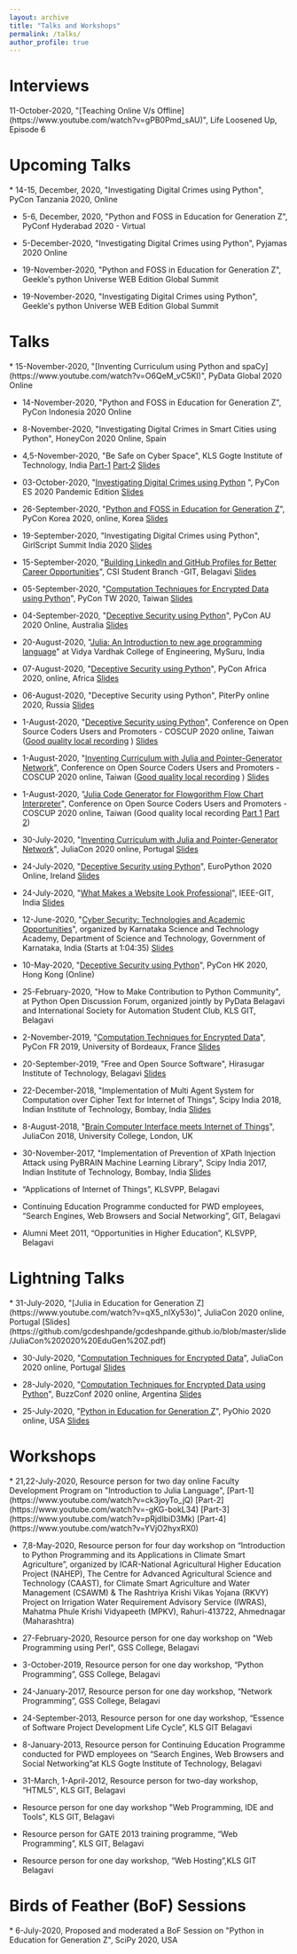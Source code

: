 ```yaml
---
layout: archive
title: "Talks and Workshops"
permalink: /talks/
author_profile: true
---
```

<h1>Interviews</h1>
11-October-2020, "[Teaching Online V/s Offline](https://www.youtube.com/watch?v=gPB0Pmd_sAU)", Life Loosened Up, Episode 6 

<h1>Upcoming Talks</h1>
* 14-15, December, 2020, "Investigating Digital Crimes using Python", PyCon Tanzania 2020, Online

* 5-6, December, 2020, "Python and FOSS in Education for Generation Z", PyConf Hyderabad 2020 - Virtual

* 5-December-2020, "Investigating Digital Crimes using Python", Pyjamas 2020 Online

* 19-November-2020, "Python and FOSS in Education for Generation Z", Geekle's python Universe WEB Edition Global Summit 

* 19-November-2020, "Investigating Digital Crimes using Python", Geekle's python Universe WEB Edition Global Summit

<h1>Talks</h1>
* 15-November-2020, "[Inventing Curriculum using Python and spaCy](https://www.youtube.com/watch?v=O6QeM_vC5KI)", PyData Global 2020 Online

* 14-November-2020, "Python and FOSS in Education for Generation Z", PyCon Indonesia 2020 Online

* 8-November-2020, "Investigating Digital Crimes in Smart Cities using Python", HoneyCon 2020 Online, Spain

* 4,5-November-2020, "Be Safe on Cyber Space", KLS Gogte Institute of Technology, India [Part-1](https://www.youtube.com/watch?v=dAdrL74sOjU) [Part-2](https://www.youtube.com/watch?v=ISzcTuNSnA4) [Slides](https://github.com/gcdeshpande/gcdeshpande.github.io/blob/master/slide/BeSafe.pdf)

* 03-October-2020, "[Investigating Digital Crimes using Python](https://www.youtube.com/watch?v=0Jt-xm7kC2Y&t) ", PyCon ES 2020 Pandemic Edition [Slides](https://github.com/gcdeshpande/gcdeshpande.github.io/blob/master/slide/pycones.pdf)

* 26-September-2020, "[Python and FOSS in Education for Generation Z](https://www.youtube.com/watch?v=KT-W2zWkD0c)", PyCon Korea 2020, online, Korea [Slides](https://github.com/gcdeshpande/gcdeshpande.github.io/blob/master/slide/PyConKR-2020-Gajendra.pdf)

* 19-September-2020, "Investigating Digital Crimes using Python", GirlScript Summit India 2020 [Slides](https://github.com/gcdeshpande/gcdeshpande.github.io/blob/master/slide/GirlScript.pdf)

* 15-September-2020, "[Building LinkedIn and GitHub Profiles for Better Career Opportunities](https://www.youtube.com/watch?v=ZMd7PVDfWxQ)", CSI Student Branch -GIT, Belagavi
[Slides](https://github.com/gcdeshpande/gcdeshpande.github.io/blob/master/slide/CSI-Webinar.pdf)

* 05-September-2020, "[Computation Techniques for Encrypted Data using Python](https://www.youtube.com/watch?v=AFPnHqthjGs)", PyCon TW 2020, Taiwan [Slides](https://github.com/gcdeshpande/gcdeshpande.github.io/blob/master/slide/PyConTW.pdf)

* 04-September-2020, "[Deceptive Security using Python](https://www.youtube.com/watch?v=LYifJ0e1vbw)", PyCon AU 2020 Online, Australia [Slides](https://github.com/gcdeshpande/gcdeshpande.github.io/blob/master/slide/pyconAU.pdf)

* 20-August-2020, "[Julia: An Introduction to new age programming language](https://www.youtube.com/watch?v=kTU9bshp1vQ)" at Vidya Vardhak College of Engineering, MySuru, India

* 07-August-2020, "[Deceptive Security using Python](https://www.youtube.com/watch?v=RQa7yt0-ktk)", PyCon Africa 2020, online, Africa [Slides](https://github.com/gcdeshpande/gcdeshpande.github.io/blob/master/slide/PyConAfrica.pdf)

* 06-August-2020, "Deceptive Security using Python", PiterPy online 2020, Russia [Slides](https://github.com/gcdeshpande/gcdeshpande.github.io/blob/master/slide/PiterPy.pdf)

* 1-August-2020, "[Deceptive Security using Python](https://www.youtube.com/watch?v=-WfPvIbbpYI)", Conference on Open Source Coders Users and Promoters - COSCUP 2020 online, Taiwan ([Good quality local recording](https://www.youtube.com/watch?v=McH0WZdt2s4) ) [Slides](https://github.com/gcdeshpande/gcdeshpande.github.io/blob/master/slide/Coscup-deception.pdf)

* 1-August-2020, "[Inventing Curriculum with Julia and Pointer-Generator Network](https://www.youtube.com/watch?v=P4OpW_26Aj8)", Conference on Open Source Coders Users and Promoters - COSCUP 2020 online, Taiwan ([Good quality local recording](https://www.youtube.com/watch?v=shM_d5rwpHQ) ) [Slides](https://github.com/gcdeshpande/gcdeshpande.github.io/blob/master/slide/COSCUP_Julia_NLP.pdf)

* 1-August-2020, "[Julia Code Generator for Flowgorithm Flow Chart Interpreter](https://www.youtube.com/watch?v=5uDzpTLXYT8)", Conference on Open Source Coders Users and Promoters - COSCUP 2020 online, Taiwan (Good quality local recording [Part 1](https://www.youtube.com/watch?v=F78ym2gia_c) [Part 2](https://www.youtube.com/watch?v=PPqba_Yj9RU))

* 30-July-2020, "[Inventing Curriculum with Julia and Pointer-Generator Network](https://www.youtube.com/watch?v=s9vOPTDpCzI)", JuliaCon 2020 online, Portugal [Slides](https://github.com/gcdeshpande/gcdeshpande.github.io/blob/master/slide/JuliaCon_NLP.pdf)

* 24-July-2020, "[Deceptive Security using Python](https://www.youtube.com/watch?v=nR6hqmJ3GJM)", EuroPython 2020 Online, Ireland [Slides](https://github.com/gcdeshpande/gcdeshpande.github.io/blob/master/slide/EuroPython.pdf)

* 24-July-2020, "[What Makes a Website Look Professional](https://www.youtube.com/watch?v=AAfxJiXe8wE&)", IEEE-GIT, India [Slides](https://github.com/gcdeshpande/gcdeshpande.github.io/blob/master/slide/ieee.pdf)

* 12-June-2020, "[Cyber Security: Technologies and Academic Opportunities](https://www.youtube.com/watch?v=iqZHo2eY84I)", organized by Karnataka Science and Technology Academy, Department of Science and Technology, Government of Karnataka, India (Starts at 1:04:35) [Slides](https://github.com/gcdeshpande/gcdeshpande.github.io/blob/master/slide/Cyber_ksta.pdf)

* 10-May-2020, "[Deceptive Security using Python](https://www.youtube.com/watch?v=N1ZcjR6yMlM)", PyCon HK 2020, Hong Kong (Online)

* 25-February-2020, "How to Make Contribution to Python Community", at Python Open Discussion Forum, organized jointly by PyData Belagavi and International Society for Automation Student Club, KLS GIT, Belagavi

* 2-November-2019, "[Computation Techniques for Encrypted Data](https://www.youtube.com/watch?v=Z6rHSFutxtY)", PyCon FR 2019, University of Bordeaux, France [Slides](https://github.com/gcdeshpande/gcdeshpande.github.io/blob/master/slide/PyConFR2019.pdf)

* 20-September-2019, "Free and Open Source Software", Hirasugar Institute of Technology, Belagavi [Slides](https://github.com/gcdeshpande/gcdeshpande.github.io/blob/master/slide/Talk_HIT.pdf)

* 22-December-2018, "Implementation of Multi Agent System for Computation over Cipher Text for Internet of Things", Scipy India 2018, Indian Institute of Technology, Bombay, India [Slides](https://github.com/gcdeshpande/gcdeshpande.github.io/blob/master/slide/scipy2018.pdf)

* 8-August-2018, "[Brain Computer Interface meets Internet of Things](https://www.youtube.com/watch?v=L3tBcUxJsvU)", JuliaCon 2018, University College, London, UK

* 30-November-2017, "Implementation of Prevention of XPath Injection Attack using PyBRAIN Machine Learning Library", Scipy India 2017, Indian Institute of Technology, Bombay, India [Slides](https://github.com/gcdeshpande/gcdeshpande.github.io/blob/master/slide/scipy_india_2017.pdf)

* “Applications of Internet of Things”, KLSVPP, Belagavi

*	Continuing Education Programme conducted for PWD employees, “Search Engines, Web Browsers and Social Networking”, GIT, Belagavi

*	Alumni Meet 2011, “Opportunities in Higher Education”, KLSVPP, Belagavi

<h1>Lightning Talks</h1>
* 31-July-2020, "[Julia in Education for Generation Z](https://www.youtube.com/watch?v=qX5_nIXy53o)", JuliaCon 2020 online, Portugal [Slides](https://github.com/gcdeshpande/gcdeshpande.github.io/blob/master/slide/JuliaCon%202020%20EduGen%20Z.pdf) 

* 30-July-2020, "[Computation Techniques for Encrypted Data](https://www.youtube.com/watch?v=F1arZCsspdY)", JuliaCon 2020 online, Portugal [Slides](https://github.com/gcdeshpande/gcdeshpande.github.io/blob/master/slide/JuliaCon%202020%20EncData.pdf) 

* 28-July-2020, "[Computation Techniques for Encrypted Data using Python](https://www.youtube.com/watch?v=Tfscs1MoEt0)", BuzzConf 2020 online, Argentina [Slides](https://github.com/gcdeshpande/gcdeshpande.github.io/blob/master/slide/BuzzConf2020.pdf)

* 25-July-2020, "[Python in Education for Generation Z](https://www.youtube.com/watch?v=hzABPEzM-pE)", PyOhio 2020 online, USA [Slides](https://github.com/gcdeshpande/gcdeshpande.github.io/blob/master/slide/PyOhio2020.pdf)

<h1>Workshops</h1>
* 21,22-July-2020, Resource person for two day online Faculty Development Program on "Introduction to Julia Language", [Part-1](https://www.youtube.com/watch?v=ck3joyTo_jQ)  [Part-2](https://www.youtube.com/watch?v=-gKG-bokL34)  [Part-3](https://www.youtube.com/watch?v=pRjdIbiD3Mk)  [Part-4](https://www.youtube.com/watch?v=YVjO2hyxRX0)

* 7,8-May-2020, Resource person for four day workshop on “Introduction to Python Programming and its Applications in Climate Smart Agriculture”, organized by ICAR-National Agricultural Higher Education Project (NAHEP), The Centre for Advanced Agricultural Science and Technology (CAAST), for Climate Smart Agriculture and Water Management (CSAWM) & The Rashtriya Krishi Vikas Yojana (RKVY) Project on Irrigation Water Requirement Advisory Service (IWRAS), Mahatma Phule Krishi Vidyapeeth (MPKV), Rahuri-413722, Ahmednagar (Maharashtra) 

* 27-February-2020, Resource person for one day workshop on "Web Programming using Perl", GSS College, Belagavi

*	3-October-2019, Resource person for one day workshop, “Python Programming”, GSS College, Belagavi

* 24-January-2017, Resource person for one day workshop, “Network Programming”, GSS College, Belagavi

*	24-September-2013, Resource person for one day workshop, “Essence of Software Project Development Life Cycle”, KLS GIT Belagavi

* 8-January-2013,  Resource person for Continuing Education Programme conducted for PWD employees on “Search Engines, Web Browsers and Social Networking”at KLS Gogte Institute of Technology, Belagavi

*	31-March, 1-April-2012, Resource person for two-day workshop, “HTML5″, KLS GIT, Belagavi

* Resource person for one day workshop "Web Programming, IDE and Tools", KLS GIT, Belagavi

*	Resource person for GATE 2013 training programme, “Web Programming”, KLS GIT, Belagavi

*	Resource person for one day workshop, “Web Hosting”,KLS GIT Belagavi

<h1> Birds of Feather (BoF) Sessions</h1>
* 6-July-2020, Proposed and moderated a BoF Session on "Python in Education for Generation Z", SciPy 2020, USA

